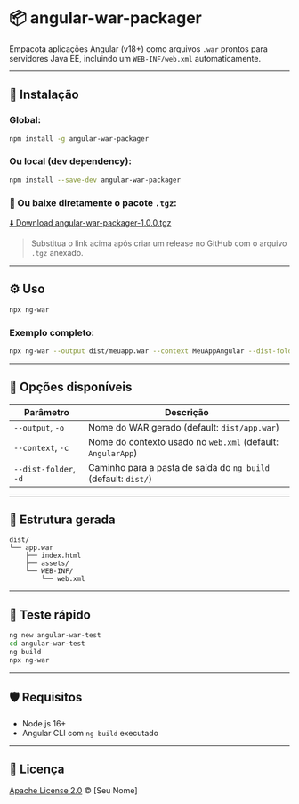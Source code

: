 # 📦 angular-war-packager

Empacota aplicações Angular (v18+) como arquivos `.war` prontos para servidores Java EE, incluindo um `WEB-INF/web.xml` automaticamente.

---

## 🚀 Instalação

### Global:

```bash
npm install -g angular-war-packager
```

### Ou local (dev dependency):

```bash
npm install --save-dev angular-war-packager
```

### 🔽 Ou baixe diretamente o pacote `.tgz`:

[⬇️ Download angular-war-packager-1.0.0.tgz](https://github.com/darioajr/angular-war-packager/releases/download/v1.0.0/angular-war-packager-1.0.0.tgz)

> Substitua o link acima após criar um release no GitHub com o arquivo `.tgz` anexado.

---

## ⚙️ Uso

```bash
npx ng-war
```

### Exemplo completo:

```bash
npx ng-war --output dist/meuapp.war --context MeuAppAngular --dist-folder dist
```

---

## 🔧 Opções disponíveis

| Parâmetro             | Descrição                                                                  |
|-----------------------|---------------------------------------------------------------------------|
| `--output`, `-o`      | Nome do WAR gerado (default: `dist/app.war`)                               |
| `--context`, `-c`     | Nome do contexto usado no `web.xml` (default: `AngularApp`)                |
| `--dist-folder`, `-d` | Caminho para a pasta de saída do `ng build` (default: `dist/`)             |

---

## 📂 Estrutura gerada

```
dist/
└── app.war
    ├── index.html
    ├── assets/
    └── WEB-INF/
        └── web.xml
```

---

## 🧪 Teste rápido

```bash
ng new angular-war-test
cd angular-war-test
ng build
npx ng-war
```

---

## 🛡️ Requisitos

- Node.js 16+
- Angular CLI com `ng build` executado

---

## 📄 Licença

[Apache License 2.0](https://www.apache.org/licenses/LICENSE-2.0) © [Seu Nome]
